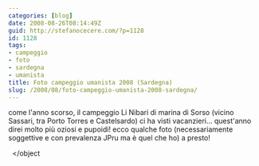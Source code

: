```yaml
---
categories: [blog]
date: 2008-08-26T08:14:49Z
guid: http://stefanocecere.com/?p=1128
id: 1128
tags:
- campeggio
- foto
- sardegna
- umanista
title: Foto campeggio umanista 2008 (Sardegna)
slug: /2008/08/foto-campeggio-umanista-2008-sardegna/
---
```


come l'anno scorso, il campeggio Li Nibari di marina di Sorso (vicino Sassari, tra Porto Torres e Castelsardo) ci ha visti vacanzieri… quest'anno direi molto più oziosi e pupoidi! ecco qualche foto (necessariamente soggettive e con prevalenza JPru ma è quel che ho) a presto!

  </object

 